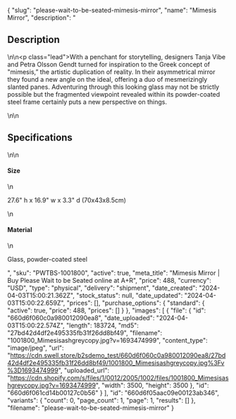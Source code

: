 {
  "slug": "please-wait-to-be-seated-mimesis-mirror",
  "name": "Mimesis Mirror",
  "description": "<h2>Description</h2>\n<!-- split -->\n<p class=\"lead\">With a penchant for storytelling, designers Tanja Vibe and Petra Olsson Gendt turned for inspiration to the Greek concept of \"mimesis,” the artistic duplication of reality. In their asymmetrical mirror they found a new angle on the ideal, offering a duo of mesmerizingly slanted panes. Adventuring through this looking glass may not be strictly possible but the fragmented viewpoint revealed within its powder-coated steel frame certainly puts a new perspective on things. </p>\n<!-- split -->\n<h2>Specifications</h2>\n<!-- split -->\n<h4>Size</h4>\n<p>27.6\" h x 16.9\" w x 3.3\" d (70x43x8.5cm)</p>\n<h4>Material</h4>\n<p>Glass, powder-coated steel</p>",
  "sku": "PWTBS-1001800",
  "active": true,
  "meta_title": "Mimesis Mirror | Buy Please Wait to be Seated online at A+R",
  "price": 488,
  "currency": "USD",
  "type": "physical",
  "delivery": "shipment",
  "date_created": "2024-04-03T15:00:21.362Z",
  "stock_status": null,
  "date_updated": "2024-04-03T15:00:22.659Z",
  "prices": [],
  "purchase_options": {
    "standard": {
      "active": true,
      "price": 488,
      "prices": []
    }
  },
  "images": [
    {
      "file": {
        "id": "660d6f060c0a980012090ea8",
        "date_uploaded": "2024-04-03T15:00:22.574Z",
        "length": 183724,
        "md5": "27bd42d4df2e495335fb31f26dd8bf49",
        "filename": "1001800_Mimesisashgreycopy.jpg?v=1693474999",
        "content_type": "image/jpeg",
        "url": "https://cdn.swell.store/b2sdemo_test/660d6f060c0a980012090ea8/27bd42d4df2e495335fb31f26dd8bf49/1001800_Mimesisashgreycopy.jpg%3Fv%3D1693474999",
        "uploaded_url": "https://cdn.shopify.com/s/files/1/0012/2005/1002/files/1001800_Mimesisashgreycopy.jpg?v=1693474999",
        "width": 3500,
        "height": 3500
      },
      "id": "660d6f061cd14b00127c0b56"
    }
  ],
  "id": "660d6f05aac09e00123ab346",
  "variants": {
    "count": 0,
    "page_count": 1,
    "page": 1,
    "results": []
  },
  "filename": "please-wait-to-be-seated-mimesis-mirror"
}